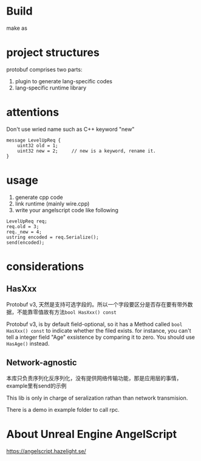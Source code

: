# Build
make as


# project structures
protobuf comprises two parts:
1. plugin to generate lang-specific codes
2. lang-specific runtime library


# attentions
Don't use wried name such as C++ keyword "new"

```
message LevelUpReq {
	uint32 old = 1;
	uint32 new = 2;		// new is a keyword, rename it.
}
```

# usage

1. generate cpp code
2. link runtime (mainly wire.cpp)
3. write your angelscript code like following
```
LevelUpReq req;
req.old = 3;
req._new = 4;
ustring encoded = req.Serialize();
send(encoded);
```


# considerations

## HasXxx

Protobuf v3, 天然是支持可选字段的。所以一个字段要区分是否存在要有带外数据，不能靠零值故有方法`bool HasXxx() const`

Protobuf v3, is by default field-optional, 
so it has a Method called `bool HasXxx() const` to indicate whether the filed exists.
for instance, you can't tell a integer field "Age" exsistence by comparing it to zero. You should use `HasAge()` instead.

## Network-agnostic
本库只负责序列化反序列化，没有提供网络传输功能，那是应用层的事情，example里有send的示例

This lib is only in charge of seralization rathan than network transmision.

There is a demo in example folder to call rpc.

# About Unreal Engine AngelScript
https://angelscript.hazelight.se/
